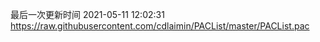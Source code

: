 最后一次更新时间 2021-05-11 12:02:31
https://raw.githubusercontent.com/cdlaimin/PACList/master/PACList.pac

